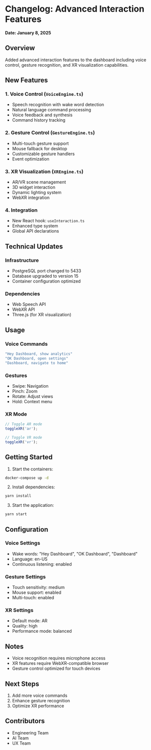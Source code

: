 # Changelog: Advanced Interaction Features

**Date: January 8, 2025**

## Overview
Added advanced interaction features to the dashboard including voice control, gesture recognition, and XR visualization capabilities.

## New Features

### 1. Voice Control (`VoiceEngine.ts`)
- Speech recognition with wake word detection
- Natural language command processing
- Voice feedback and synthesis
- Command history tracking

### 2. Gesture Control (`GestureEngine.ts`)
- Multi-touch gesture support
- Mouse fallback for desktop
- Customizable gesture handlers
- Event optimization

### 3. XR Visualization (`XREngine.ts`)
- AR/VR scene management
- 3D widget interaction
- Dynamic lighting system
- WebXR integration

### 4. Integration
- New React hook: `useInteraction.ts`
- Enhanced type system
- Global API declarations

## Technical Updates

### Infrastructure
- PostgreSQL port changed to 5433
- Database upgraded to version 15
- Container configuration optimized

### Dependencies
- Web Speech API
- WebXR API
- Three.js (for XR visualization)

## Usage

### Voice Commands
```bash
"Hey Dashboard, show analytics"
"OK Dashboard, open settings"
"Dashboard, navigate to home"
```

### Gestures
- Swipe: Navigation
- Pinch: Zoom
- Rotate: Adjust views
- Hold: Context menu

### XR Mode
```typescript
// Toggle AR mode
toggleXR('ar');

// Toggle VR mode
toggleXR('vr');
```

## Getting Started

1. Start the containers:
```bash
docker-compose up -d
```

2. Install dependencies:
```bash
yarn install
```

3. Start the application:
```bash
yarn start
```

## Configuration

### Voice Settings
- Wake words: "Hey Dashboard", "OK Dashboard", "Dashboard"
- Language: en-US
- Continuous listening: enabled

### Gesture Settings
- Touch sensitivity: medium
- Mouse support: enabled
- Multi-touch: enabled

### XR Settings
- Default mode: AR
- Quality: high
- Performance mode: balanced

## Notes
- Voice recognition requires microphone access
- XR features require WebXR-compatible browser
- Gesture control optimized for touch devices

## Next Steps
1. Add more voice commands
2. Enhance gesture recognition
3. Optimize XR performance

## Contributors
- Engineering Team
- AI Team
- UX Team
